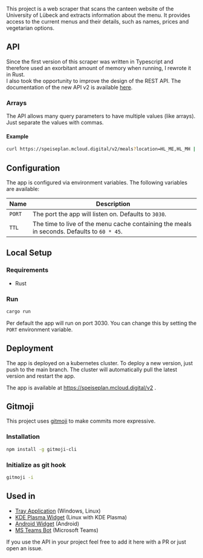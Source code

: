 This project is a web scraper that scans the canteen website of the University of Lübeck and extracts information about the menu. It provides access to the current menus and their details, such as names, prices and vegetarian options.

## API

Since the first version of this scraper was written in Typescript and therefore used an exorbitant amount of memory when running, I rewrote it in Rust.  
I also took the opportunity to improve the design of the REST API. The documentation of the new API v2 is available [here](https://github.com/Draculente/mensa-api/blob/main/openapi.yaml).  

### Arrays

The API allows many query parameters to have multiple values (like arrays). Just separate the values with commas.

#### Example

```bash
curl https://speiseplan.mcloud.digital/v2/meals?location=HL_ME,HL_MH | jq
```

## Configuration

The app is configured via environment variables. The following variables are available:

| Name                  | Description                                                                                            |
| --------------------- | ------------------------------------------------------------------------------------------------------ |
| `PORT`                | The port the app will listen on. Defaults to `3030`.                                                   |
| `TTL`      | The time to live of the menu cache containing the meals in seconds. Defaults to `60 * 45`. |

## Local Setup

### Requirements

- Rust

### Run

```bash
cargo run
```

Per default the app will run on port 3030. You can change this by setting the `PORT` environment variable.

## Deployment

The app is deployed on a kubernetes cluster. To deploy a new version, just push to the main branch. The cluster will
automatically pull the latest version and restart the app.

The app is available at https://speiseplan.mcloud.digital/v2 .

## Gitmoji

This project uses [gitmoji](https://gitmoji.carloscuesta.me/) to make commits more expressive.

### Installation

```bash
npm install -g gitmoji-cli
```

### Initialize as git hook

```bash
gitmoji -i
```

## Used in 

- [Tray Application](https://github.com/Importantus/speiseplan-tray/) (Windows, Linux)
- [KDE Plasma Widget](https://github.com/lomenzel/mensa) (Linux with KDE Plasma)
- [Android Widget](https://github.com/hoppjan/LuebeckMensaWidget) (Android)
- [MS Teams Bot](https://github.com/budel/Mensa-Bot) (Microsoft Teams)

If you use the API in your project feel free to add it here with a PR or just open an issue.